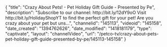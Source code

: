 {
    "title": "Crazy About Pets! - Pet Holiday Gift Guide - Presented by Pe",
    "description": "Subscribe to our channel: http:\/\/bit.ly\/12dY9oO Visit http:\/\/bit.ly\/HolidayShopYT to find the perfect gift for your pet! Are you crazy about your pet but uns...",
    "channelid": "145113",
    "videoid": "145158",
    "date_created": "1394762626",
    "date_modified": "1418181179",
    "type": "captivate",
    "layout": "channelVideo",
    "url": "\/petco-tv\/crazy-about-pets-pet-holiday-gift-guide-presented-by-pe\/145113-145158"
}